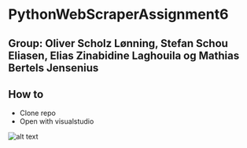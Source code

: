 # PythonWebScraperAssignment6

## Group: Oliver Scholz Lønning, Stefan Schou Eliasen, Elias Zinabidine Laghouila og Mathias Bertels Jensenius

## How to 
* Clone repo
* Open with visualstudio


![alt text](https://i.gyazo.com/9df85789126b503a3c5cada081b151fb.png)
